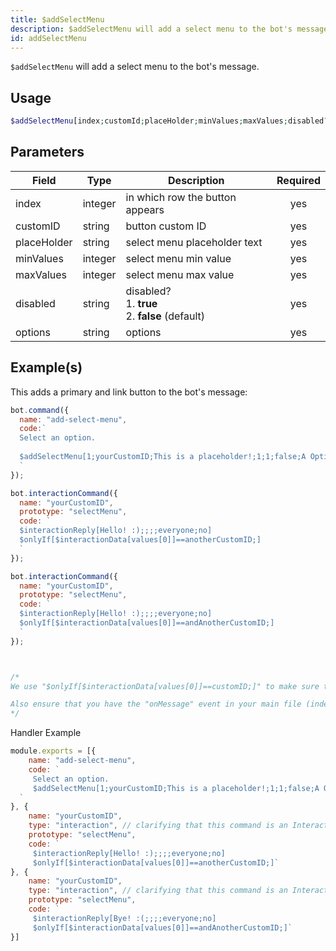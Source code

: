 ```yaml
---
title: $addSelectMenu 
description: $addSelectMenu will add a select menu to the bot's message.
id: addSelectMenu
---
```


`$addSelectMenu` will add a select menu to the bot's message.

## Usage

```php
$addSelectMenu[index;customId;placeHolder;minValues;maxValues;disabled?;label:description:value:default?:emoji?;...]
```

## Parameters 


| Field       | Type    | Description                                                | Required |
| ----------- | ------- | ---------------------------------------------------------- |:--------:|
| index       | integer | in which row the button appears                            |    yes   |
| customID    | string  | button custom ID                                           |    yes   |
| placeHolder | string  | select menu placeholder text                               |    yes   |
| minValues   | integer | select menu min value                                      |    yes   |
| maxValues   | integer | select menu max value                                      |    yes   |
| disabled    | string  | disabled? <br /> 1. **true** <br /> 2. **false** (default) |    yes   |
| options     | string  | options                                                    |    yes   |



## Example(s)

This adds a primary and link button to the bot's message:

```javascript
bot.command({
  name: "add-select-menu",
  code:`
  Select an option.
  
  $addSelectMenu[1;yourCustomID;This is a placeholder!;1;1;false;A Option:Description of option B:anotherCustomID:false;B Option:Description of option B:andAnotherCustomID:true]
  `
});

bot.interactionCommand({
  name: "yourCustomID",
  prototype: "selectMenu", 
  code: `
  $interactionReply[Hello! :);;;;everyone;no]
  $onlyIf[$interactionData[values[0]]==anotherCustomID;]
  `
});

bot.interactionCommand({
  name: "yourCustomID",
  prototype: "selectMenu", 
  code: `
  $interactionReply[Hello! :);;;;everyone;no]
  $onlyIf[$interactionData[values[0]]==andAnotherCustomID;]
  `
});



/* 
We use "$onlyIf[$interactionData[values[0]]==customID;]" to make sure this only will be triggered for the according select menu option.

Also ensure that you have the "onMessage" event in your main file (index.js in most cases).
*/
```

Handler Example

```js
module.exports = [{
    name: "add-select-menu",
    code: `
     Select an option.
     $addSelectMenu[1;yourCustomID;This is a placeholder!;1;1;false;A Option:Description of option B:anotherCustomID:false;B Option:Description of option B:andAnotherCustomID:true]
  `
}, {
    name: "yourCustomID",
    type: "interaction", // clarifying that this command is an Interaction
    prototype: "selectMenu",
    code: `
     $interactionReply[Hello! :);;;;everyone;no]
     $onlyIf[$interactionData[values[0]]==anotherCustomID;]`
}, {
    name: "yourCustomID",
    type: "interaction", // clarifying that this command is an Interaction
    prototype: "selectMenu", 
    code: `
     $interactionReply[Bye! :(;;;;everyone;no]
     $onlyIf[$interactionData[values[0]]==andAnotherCustomID;]`
}]
```

[dp]: https://discord.com/developers/docs/interactions/message-components#button-object-button-styles
